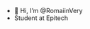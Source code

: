 - 👋 Hi, I’m @RomaiinVery
- Student at Epitech
<!---
RomaiinVery/RomaiinVery is a ✨ special ✨ repository because its `README.md` (this file) appears on your GitHub profile.
You can click the Preview link to take a look at your changes.
--->
